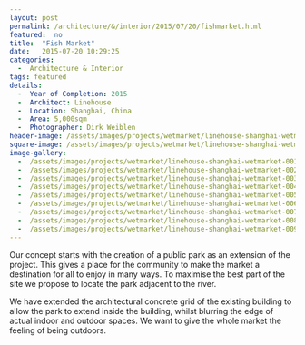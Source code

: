 ```yaml
---
layout: post
permalink: /architecture/&/interior/2015/07/20/fishmarket.html
featured:  no
title:  "Fish Market"
date:   2015-07-20 10:29:25
categories:
  -  Architecture & Interior
tags: featured
details:
  -  Year of Completion: 2015
  -  Architect: Linehouse
  -  Location: Shanghai, China	
  -  Area: 5,000sqm
  -  Photographer: Dirk Weiblen
header-image: /assets/images/projects/wetmarket/linehouse-shanghai-wetmarket-009.jpg
square-image: /assets/images/projects/wetmarket/linehouse-shanghai-wetmarket-square.jpg
image-gallery:
  -  /assets/images/projects/wetmarket/linehouse-shanghai-wetmarket-001.jpg
  -  /assets/images/projects/wetmarket/linehouse-shanghai-wetmarket-002.jpg
  -  /assets/images/projects/wetmarket/linehouse-shanghai-wetmarket-003.jpg
  -  /assets/images/projects/wetmarket/linehouse-shanghai-wetmarket-004.jpg
  -  /assets/images/projects/wetmarket/linehouse-shanghai-wetmarket-005.jpg
  -  /assets/images/projects/wetmarket/linehouse-shanghai-wetmarket-006.jpg
  -  /assets/images/projects/wetmarket/linehouse-shanghai-wetmarket-007.jpg
  -  /assets/images/projects/wetmarket/linehouse-shanghai-wetmarket-008.jpg
  -  /assets/images/projects/wetmarket/linehouse-shanghai-wetmarket-009.jpg	
---
```

Our concept starts with the creation of a public park as an extension of the project. This gives a place for the community to make the market a destination for all to enjoy in many ways. To maximise the best part of the site we propose to locate the park adjacent to the river.

We have extended the architectural concrete grid of the existing building to allow the park to extend inside the building, whilst blurring the edge of actual indoor and outdoor spaces. We want to give the whole market the feeling of being outdoors.